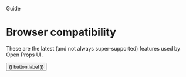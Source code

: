 <script setup>
		import { computed } from "vue";
import Baseline from "../.vitepress/theme/app/components/Baseline.vue"
const limited = ['field-sizing', 'container-style-queries', 'scope', 'interpolate-size', 'details-content', 'accent-color', 'overlay', 'datalist']
const baseline2025 = ['popover']
const baseline2024 = ['details-name','transition-behavior', 'light-dark', 'scrollbar-width']
const baseline2023 = ['container-queries', 'color-mix', 'has','nesting']

const filteredIds = computed(() => {
	return {
		'limited': limited,
		'2025': baseline2025,
		'2024': baseline2024,
		"2023": baseline2023,
		'all': [...limited, ...baseline2024, ...baseline2023]
	}[activeToggle.value]
})

	const activeToggle = defineModel({default: "all"})

	const buttons = [
		{
			id: 'all',
			label: 'All'
		},
		{
			id: 'limited',
			label: 'Limited'
		},
		{
			id: '2025',
			label: '2025'
		},
		{
			id: '2024',
			label: '2024'
		},
		{
			id: '2023',
			label: '2023'
		}
	]
</script>

<hgroup>
<p>Guide</p>
<h1>Browser compatibility</h1>
<p>These are the latest (and not always super-supported) features used by Open Props UI.</p>
</hgroup>

<nav class="tabs filled">
  <div role="tablist" aria-label="Underlined tabs">
    <button
     	v-for="button in buttons"
  		:key="button.id"
  		@click="activeToggle = button.id"
  		:aria-selected="activeToggle === button.id ? 'true' : 'false'"
      :id="`underlined-tab-${button.id}`"
      role="tab"
      :tabindex="activeToggle === button.id ? 0 : -1"
    >
      {{ button.label }}
    </button>
  </div>
</nav>

<Baseline :ids="filteredIds" />
